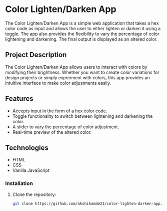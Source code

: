 # Color Lighten/Darken App

The Color Lighten/Darken App is a simple web application that takes a hex color code as input and allows the user to either lighten or darken it using a toggle. The app also provides the flexibility to vary the percentage of color lightening and darkening. The final output is displayed as an altered color.


## Project Description

The Color Lighten/Darken App allows users to interact with colors by modifying their brightness. Whether you want to create color variations for design projects or simply experiment with colors, this app provides an intuitive interface to make color adjustments easily.

## Features

- Accepts input in the form of a hex color code.
- Toggle functionality to switch between lightening and darkening the color.
- A slider to vary the percentage of color adjustment.
- Real-time preview of the altered color.

## Technologies

- HTML
- CSS
- Vanilla JavaScript

### Installation

1. Clone the repository:

   ```bash
   git clone https://github.com/akshikamde21/color-lighten-darken-app.git

